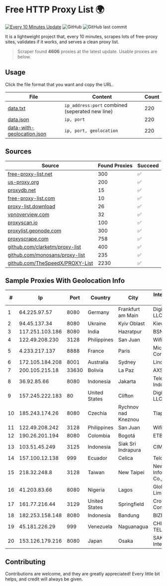 
# Free HTTP Proxy List 🌍

[![Every 10 Minutes Update](https://github.com/mertguvencli/http-proxy-list/actions/workflows/main.yml/badge.svg?branch=main)](https://github.com/mertguvencli/http-proxy-list/actions/workflows/main.yml)
![GitHub](https://img.shields.io/github/license/mertguvencli/http-proxy-list)
![GitHub last commit](https://img.shields.io/github/last-commit/mertguvencli/http-proxy-list)

It is a lightweight project that, every 10 minutes, scrapes lots of free-proxy sites, validates if it works, and serves a clean proxy list.


> Scraper found **4606** proxies at the latest update. Usable proxies are below.

## Usage

Click the file format that you want and copy the URL.


|File|Content|Count|
|----|-------|-----|
|[data.txt](https://raw.githubusercontent.com/mertguvencli/http-proxy-list/main/proxy-list/data.txt)|`ip_address:port` combined (seperated new line)|220|
|[data.json](https://raw.githubusercontent.com/mertguvencli/http-proxy-list/main/proxy-list/data.json)|`ip, port`|220|
|[data-with-geolocation.json](https://raw.githubusercontent.com/mertguvencli/http-proxy-list/main/proxy-list/data-with-geolocation.json)|`ip, port, geolocation`|220|

## Sources

|Source|Found Proxies|Succeed|
|------|-------------|-------|
|[free-proxy-list.net](https://free-proxy-list.net)|300|✅|
|[us-proxy.org](https://www.us-proxy.org)|200|✅|
|[proxydb.net](http://proxydb.net)|15|✅|
|[free-proxy-list.com](https://free-proxy-list.com/?page=&port=&type%5B%5D=http&type%5B%5D=https&up_time=0&search=Search)|10|✅|
|[proxy-list.download](https://www.proxy-list.download/HTTP)|26|✅|
|[vpnoverview.com](https://vpnoverview.com/privacy/anonymous-browsing/free-proxy-servers)|32|✅|
|[proxyscan.io](https://www.proxyscan.io)|100|✅|
|[proxylist.geonode.com](https://proxylist.geonode.com/api/proxy-list?limit=300&page=1&sort_by=lastChecked&sort_type=desc&protocols=http,https)|300|✅|
|[proxyscrape.com](https://api.proxyscrape.com/v2/?request=displayproxies&protocol=http&timeout=10000&country=all&ssl=all&anonymity=all)|758|✅|
|[github.com/clarketm/proxy-list](https://raw.githubusercontent.com/clarketm/proxy-list/master/proxy-list-raw.txt)|400|✅|
|[github.com/monosans/proxy-list](https://raw.githubusercontent.com/monosans/proxy-list/main/proxies/http.txt)|235|✅|
|[github.com/TheSpeedX/PROXY-List](https://raw.githubusercontent.com/TheSpeedX/PROXY-List/master/http.txt)|2230|✅|


## Sample Proxies With Geolocation Info

|#|Ip|Port|Country|City|Internet Service Provider|
|-|--|----|-------|----|-------------------------|
|1|64.225.97.57|8080|Germany|Frankfurt am Main|DigitalOcean, LLC|
|2|94.45.137.34|8080|Ukraine|Kyiv Oblast|Kievline LLC|
|3|117.251.103.186|8080|India|Hazratpur|BSNL Internet|
|4|122.49.208.230|3128|Philippines|San Juan|WifiCity, Inc|
|5|4.233.217.137|8888|France|Paris|Microsoft Corporation|
|6|172.105.184.208|8001|Australia|Sydney|Linode, LLC|
|7|200.105.215.18|33630|Bolivia|La Paz|AXS Bolivia S. A.|
|8|36.92.85.66|8080|Indonesia|Jakarta|Telekomunikasi Indonesia|
|9|157.245.222.183|80|United States|Clifton|DigitalOcean, LLC|
|10|185.243.174.26|8080|Czechia|Rychnov nad Kneznou|Tlapnet s.r.o.|
|11|122.49.208.242|3128|Philippines|San Juan|WifiCity, Inc|
|12|190.26.201.194|8080|Colombia|Bogotá|ETB - Colombia|
|13|103.51.45.249|3125|Indonesia|Siak Sri Indrapura|CIM|
|14|157.100.12.138|999|Ecuador|Celica|Telconet S.A|
|15|218.32.248.8|3128|Taiwan|New Taipei|New Centry InfoComm Tech. Co., Ltd.|
|16|41.203.83.66|8080|Nigeria|Lagos|Globacom Limited|
|17|161.77.216.44|3129|United States|Springfield|Crocker Communications|
|18|182.253.158.148|8080|Indonesia|Bandung|BIZNET|
|19|45.181.226.29|999|Venezuela|Naguanagua|CHIRCALNET TELECOM, C.A.|
|20|153.126.179.216|8080|Japan|Osaka|SAKURA Internet Inc.|



## Contributing

Contributions are welcome, and they are greatly appreciated! Every
little bit helps, and credit will always be given.

